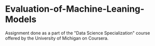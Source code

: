 # Evaluation-of-Machine-Leaning-Models
Assignment done as a part of the "Data Science Specialization" course offered by the University of Michigan on Coursera.

